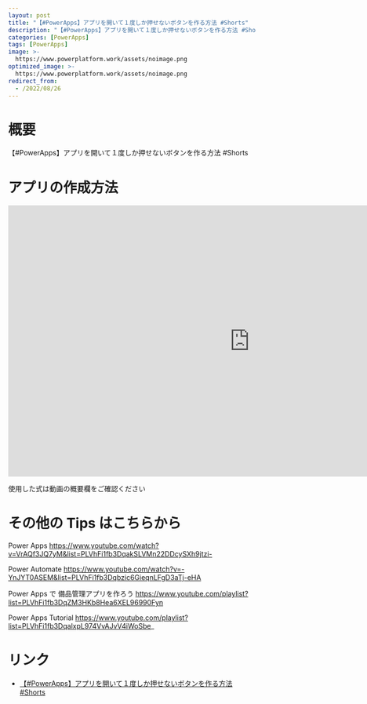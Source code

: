 ```yaml
---
layout: post
title: "【#PowerApps】アプリを開いて１度しか押せないボタンを作る方法 #Shorts"
description: "【#PowerApps】アプリを開いて１度しか押せないボタンを作る方法 #Shortsを動画で分かりやすく解説"
categories: [PowerApps]
tags: [PowerApps]
image: >-
  https://www.powerplatform.work/assets/noimage.png
optimized_image: >-
  https://www.powerplatform.work/assets/noimage.png
redirect_from:
  - /2022/08/26
---
```



#  概要

【#PowerApps】アプリを開いて１度しか押せないボタンを作る方法 #Shorts


# アプリの作成方法

<iframe width="983" height="553" src="https://www.youtube.com/embed/3Hq0QVfEpf0" title="YouTube video player" frameborder="0" allow="accelerometer; autoplay; clipboard-write; encrypted-media; gyroscope; picture-in-picture" allowfullscreen></iframe>


使用した式は動画の概要欄をご確認ください


# その他の Tips はこちらから

Power Apps
https://www.youtube.com/watch?v=VrAQf3JQ7yM&list=PLVhFi1fb3DqakSLVMn22DDcySXh9jtzi- 

Power Automate
https://www.youtube.com/watch?v=-YnJYT0ASEM&list=PLVhFi1fb3Dqbzic6GieqnLFgD3aTj-eHA

Power Apps で 備品管理アプリを作ろう
https://www.youtube.com/playlist?list=PLVhFi1fb3DqZM3HKb8Hea6XEL96990Fyn

Power Apps Tutorial
https://www.youtube.com/playlist?list=PLVhFi1fb3DqalxpL974VvAJvV4iWoSbe_

# リンク


- [【#PowerApps】アプリを開いて１度しか押せないボタンを作る方法 #Shorts](https://www.youtube.com/watch?v=3Hq0QVfEpf0)


